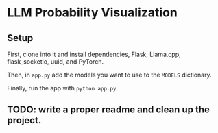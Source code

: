 # LLM Probability Visualization

## Setup

First, clone into it and install dependencies, Flask, Llama.cpp, flask_socketio, uuid, and PyTorch.

Then, in `app.py` add the models you want to use to the `MODELS` dictionary.

Finally, run the app with `python app.py`.


## TODO: write a proper readme and clean up the project.